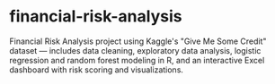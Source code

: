 # financial-risk-analysis
Financial Risk Analysis project using Kaggle's "Give Me Some Credit" dataset — includes data cleaning, exploratory data analysis, logistic regression and random forest modeling in R, and an interactive Excel dashboard with risk scoring and visualizations.
